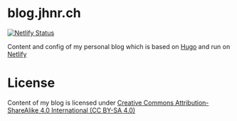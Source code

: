 # blog.jhnr.ch
[![Netlify Status](https://api.netlify.com/api/v1/badges/7682d08a-6eb6-4682-b2c3-c06e82f17751/deploy-status)](https://app.netlify.com/sites/jhnr/deploys)

Content and config of my personal blog which is based on [Hugo](https://hugo.io) and run on [Netlify](https://netlify.com)

# License
Content of my blog is licensed under [Creative Commons Attribution-ShareAlike 4.0 International (CC BY-SA 4.0)](https://creativecommons.org/licenses/by-sa/4.0/)
